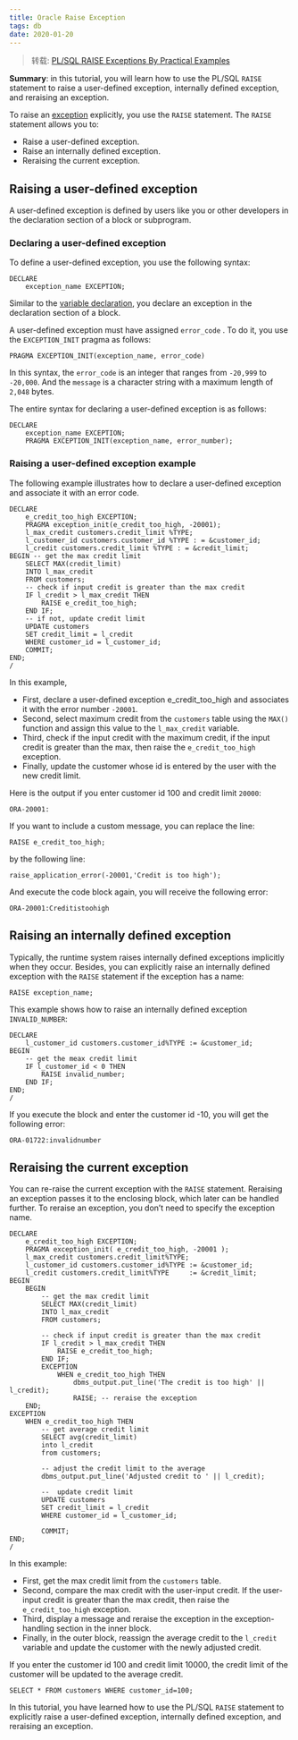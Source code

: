 ```yaml
---
title: Oracle Raise Exception
tags: db
date: 2020-01-20
---
```


> 转载: [PL/SQL RAISE Exceptions By Practical Examples](https://www.oracletutorial.com/plsql-tutorial/plsql-raise/)

**Summary**: in this tutorial, you will learn how to use the PL/SQL `RAISE` statement to raise a user-defined exception, internally defined exception, and reraising an exception.

To raise an [exception](https://www.oracletutorial.com/plsql-tutorial/plsql-exception/) explicitly, you use the `RAISE` statement. The `RAISE` statement allows you to:

-   Raise a user-defined exception.
-   Raise an internally defined exception.
-   Reraising the current exception.

## Raising a user-defined exception

A user-defined exception is defined by users like you or other developers in the declaration section of a block or subprogram.

### Declaring a user-defined exception

To define a user-defined exception, you use the following syntax:

```plsql
DECLARE
	exception_name EXCEPTION;
```

Similar to the [variable declaration](https://www.oracletutorial.com/plsql-tutorial/plsql-variables/), you declare an exception in the declaration section of a block.

A user-defined exception must have assigned `error_code` . To do it, you use the `EXCEPTION_INIT` pragma as follows:

```plsql
PRAGMA EXCEPTION_INIT(exception_name, error_code)
```

In this syntax, the `error_code` is an integer that ranges from `-20,999` to `-20,000`. And the `message` is a character string with a maximum length of `2,048` bytes.

The entire syntax for declaring a user-defined exception is as follows:

```plsql
DECLARE
	exception_name EXCEPTION;
 	PRAGMA EXCEPTION_INIT(exception_name, error_number);
```

### Raising a user-defined exception example

The following example illustrates how to declare a user-defined exception and associate it with an error code.

```plsql
DECLARE
    e_credit_too_high EXCEPTION;
    PRAGMA exception_init(e_credit_too_high, -20001);
    l_max_credit customers.credit_limit %TYPE;
    l_customer_id customers.customer_id %TYPE : = &customer_id;
    l_credit customers.credit_limit %TYPE : = &credit_limit;
BEGIN -- get the max credit limit
    SELECT MAX(credit_limit)
    INTO l_max_credit
    FROM customers;
    -- check if input credit is greater than the max credit
    IF l_credit > l_max_credit THEN
    	RAISE e_credit_too_high;
    END IF;
    -- if not, update credit limit
    UPDATE customers
    SET credit_limit = l_credit
    WHERE customer_id = l_customer_id;
    COMMIT;
END;
/
```

In this example,

-   First, declare a user-defined exception e_credit_too_high and associates it with the error number `-20001`.
-   Second, select maximum credit from the `customers` table using the `MAX()` function and assign this value to the `l_max_credit` variable.
-   Third, check if the input credit with the maximum credit, if the input credit is greater than the max, then raise the `e_credit_too_high` exception.
-   Finally, update the customer whose id is entered by the user with the new credit limit.

Here is the output if you enter customer id 100 and credit limit `20000`:

```plsql
ORA-20001:
```

If you want to include a custom message, you can replace the line:

```plsql
RAISE e_credit_too_high;
```

by the following line:

```plsql
raise_application_error(-20001,'Credit is too high');
```

And execute the code block again, you will receive the following error:

```plsql
ORA-20001:Creditistoohigh
```

## Raising an internally defined exception

Typically, the runtime system raises internally defined exceptions implicitly when they occur. Besides, you can explicitly raise an internally defined exception with the `RAISE` statement if the exception has a name:

```plsql
RAISE exception_name;
```

This example shows how to raise an internally defined exception `INVALID_NUMBER`:

```plsql
DECLARE
    l_customer_id customers.customer_id%TYPE := &customer_id;
BEGIN
    -- get the meax credit limit
    IF l_customer_id < 0 THEN
        RAISE invalid_number;
    END IF;
END;
/
```

If you execute the block and enter the customer id -10, you will get the following error:

```plsql
ORA-01722:invalidnumber
```

## Reraising the current exception

You can re-raise the current exception with the `RAISE` statement. Reraising an exception passes it to the enclosing block, which later can be handled further. To reraise an exception, you don’t need to specify the exception name.

```plsql
DECLARE
    e_credit_too_high EXCEPTION;
    PRAGMA exception_init( e_credit_too_high, -20001 );
    l_max_credit customers.credit_limit%TYPE;
    l_customer_id customers.customer_id%TYPE := &customer_id;
    l_credit customers.credit_limit%TYPE     := &credit_limit;
BEGIN
    BEGIN
        -- get the max credit limit
        SELECT MAX(credit_limit)
        INTO l_max_credit
        FROM customers;

        -- check if input credit is greater than the max credit
        IF l_credit > l_max_credit THEN
            RAISE e_credit_too_high;
        END IF;
        EXCEPTION
            WHEN e_credit_too_high THEN
                dbms_output.put_line('The credit is too high' || l_credit);
                RAISE; -- reraise the exception
    END;
EXCEPTION
    WHEN e_credit_too_high THEN
        -- get average credit limit
        SELECT avg(credit_limit)
        into l_credit
        from customers;

        -- adjust the credit limit to the average
        dbms_output.put_line('Adjusted credit to ' || l_credit);

        --  update credit limit
        UPDATE customers
        SET credit_limit = l_credit
        WHERE customer_id = l_customer_id;

        COMMIT;
END;
/
```

In this example:

-   First, get the max credit limit from the `customers` table.
-   Second, compare the max credit with the user-input credit. If the user-input credit is greater than the max credit, then raise the `e_credit_too_high` exception.
-   Third, display a message and reraise the exception in the exception-handling section in the inner block.
-   Finally, in the outer block, reassign the average credit to the `l_credit` variable and update the customer with the newly adjusted credit.

If you enter the customer id 100 and credit limit 10000, the credit limit of the customer will be updated to the average credit.

```plsql
SELECT * FROM customers WHERE customer_id=100;
```

In this tutorial, you have learned how to use the PL/SQL `RAISE` statement to explicitly raise a user-defined exception, internally defined exception, and reraising an exception.
